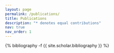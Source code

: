 ```yaml
---
layout: page
permalink: /publications/
title: Publications
description: "* denotes equal contributions"
nav: true
nav_order: 1
---
```

<!-- _pages/publications.md -->
<div class="publications">

{% bibliography -f {{ site.scholar.bibliography }} %}

</div>
